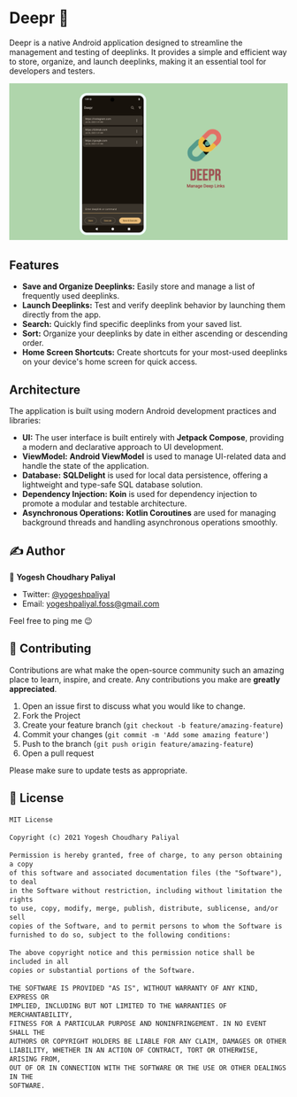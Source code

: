# Deepr 🔗

Deepr is a native Android application designed to streamline the management and testing of deeplinks. It provides a simple and efficient way to store, organize, and launch deeplinks, making it an essential tool for developers and testers.

![./assets/deepr-cover.png](./assets/deepr-cover.png)

## Features

- **Save and Organize Deeplinks:** Easily store and manage a list of frequently used deeplinks.
- **Launch Deeplinks:** Test and verify deeplink behavior by launching them directly from the app.
- **Search:** Quickly find specific deeplinks from your saved list.
- **Sort:** Organize your deeplinks by date in either ascending or descending order.
- **Home Screen Shortcuts:** Create shortcuts for your most-used deeplinks on your device's home screen for quick access.

## Architecture

The application is built using modern Android development practices and libraries:

- **UI:** The user interface is built entirely with **Jetpack Compose**, providing a modern and declarative approach to UI development.
- **ViewModel:** **Android ViewModel** is used to manage UI-related data and handle the state of the application.
- **Database:** **SQLDelight** is used for local data persistence, offering a lightweight and type-safe SQL database solution.
- **Dependency Injection:** **Koin** is used for dependency injection to promote a modular and testable architecture.
- **Asynchronous Operations:** **Kotlin Coroutines** are used for managing background threads and handling asynchronous operations smoothly.

## ✍️ Author

👤 **Yogesh Choudhary Paliyal**

* Twitter: <a href="https://twitter.com/yogeshpaliyal" target="_blank">@yogeshpaliyal</a>
* Email: yogeshpaliyal.foss@gmail.com

Feel free to ping me 😉

## 🤝 Contributing

Contributions are what make the open-source community such an amazing place to learn, inspire, and create. Any
contributions you make are **greatly appreciated**.

1. Open an issue first to discuss what you would like to change.
1. Fork the Project
1. Create your feature branch (`git checkout -b feature/amazing-feature`)
1. Commit your changes (`git commit -m 'Add some amazing feature'`)
1. Push to the branch (`git push origin feature/amazing-feature`)
1. Open a pull request

Please make sure to update tests as appropriate.

## 📝 License

```
MIT License

Copyright (c) 2021 Yogesh Choudhary Paliyal

Permission is hereby granted, free of charge, to any person obtaining a copy
of this software and associated documentation files (the "Software"), to deal
in the Software without restriction, including without limitation the rights
to use, copy, modify, merge, publish, distribute, sublicense, and/or sell
copies of the Software, and to permit persons to whom the Software is
furnished to do so, subject to the following conditions:

The above copyright notice and this permission notice shall be included in all
copies or substantial portions of the Software.

THE SOFTWARE IS PROVIDED "AS IS", WITHOUT WARRANTY OF ANY KIND, EXPRESS OR
IMPLIED, INCLUDING BUT NOT LIMITED TO THE WARRANTIES OF MERCHANTABILITY,
FITNESS FOR A PARTICULAR PURPOSE AND NONINFRINGEMENT. IN NO EVENT SHALL THE
AUTHORS OR COPYRIGHT HOLDERS BE LIABLE FOR ANY CLAIM, DAMAGES OR OTHER
LIABILITY, WHETHER IN AN ACTION OF CONTRACT, TORT OR OTHERWISE, ARISING FROM,
OUT OF OR IN CONNECTION WITH THE SOFTWARE OR THE USE OR OTHER DEALINGS IN THE
SOFTWARE.
```
